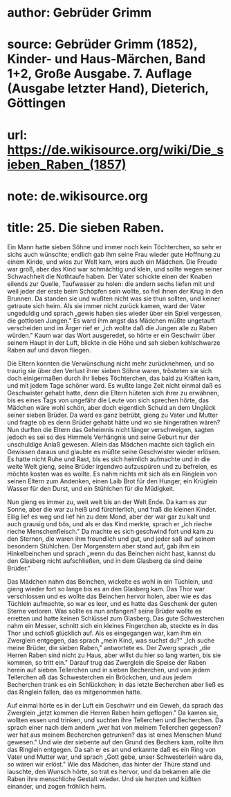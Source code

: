 # author: Gebrüder Grimm
# source: Gebrüder Grimm (1852), Kinder- und Haus-Märchen, Band 1+2, Große Ausgabe. 7. Auflage (Ausgabe letzter Hand), Dieterich, Göttingen
# url: https://de.wikisource.org/wiki/Die_sieben_Raben_(1857)
# note: de.wikisource.org
# title: 25. Die sieben Raben.

Ein Mann hatte sieben Söhne und immer noch kein Töchterchen, so sehr er sichs auch wünschte; endlich gab ihm seine Frau wieder gute Hoffnung zu einem Kinde, und wies zur Welt kam, wars auch ein Mädchen. Die Freude war groß, aber das Kind war schmächtig und klein, und sollte wegen seiner Schwachheit die Nothtaufe haben. Der Vater schickte einen der Knaben eilends zur Quelle, Taufwasser zu holen: die andern sechs liefen mit und weil jeder der erste beim Schöpfen sein wollte, so fiel ihnen der Krug in den Brunnen. Da standen sie und wußten nicht was sie thun sollten, und keiner getraute sich heim. Als sie immer nicht zurück kamen, ward der Vater ungeduldig und sprach „gewis haben sies wieder über ein Spiel vergessen, die gottlosen Jungen." Es ward ihm angst das Mädchen müßte ungetauft verscheiden und im Ärger rief er „ich wollte daß die Jungen alle zu Raben würden." Kaum war das Wort ausgeredet, so hörte er ein Geschwirr über seinem Haupt in der Luft, blickte in die Höhe und sah sieben kohlschwarze Raben auf und davon fliegen. 

Die Eltern konnten die Verwünschung nicht mehr zurücknehmen, und so traurig sie über den Verlust ihrer sieben Söhne waren, trösteten sie sich doch einigermaßen durch ihr liebes Töchterchen, das bald zu Kräften kam, und mit jedem Tage schöner ward. Es wußte lange Zeit nicht einmal daß es Geschwister gehabt hatte, denn die Eltern hüteten sich ihrer zu erwähnen, bis es eines Tags von ungefähr die Leute von sich sprechen hörte, das Mädchen wäre  wohl schön, aber doch eigentlich Schuld an dem Unglück seiner sieben Brüder. Da ward es ganz betrübt, gieng zu Vater und Mutter und fragte ob es denn Brüder gehabt hätte und wo sie hingerathen wären? Nun durften die Eltern das Geheimnis nicht länger verschweigen, sagten jedoch es sei so des Himmels Verhängnis und seine Geburt nur der unschuldige Anlaß gewesen. Allein das Mädchen machte sich täglich ein Gewissen daraus und glaubte es müßte seine Geschwister wieder erlösen. Es hatte nicht Ruhe und Rast, bis es sich heimlich aufmachte und in die weite Welt gieng, seine Brüder irgendwo aufzuspüren und zu befreien, es möchte kosten was es wollte. Es nahm nichts mit sich als ein Ringlein von seinen Eltern zum Andenken, einen Laib Brot für den Hunger, ein Krüglein Wasser für den Durst, und ein Stühlchen für die Müdigkeit. 

Nun gieng es immer zu, weit weit bis an der Welt Ende. Da kam es zur Sonne, aber die war zu heiß und fürchterlich, und fraß die kleinen Kinder. Eilig lief es weg und lief hin zu dem Mond, aber der war gar zu kalt und auch grausig und bös, und als er das Kind merkte, sprach er „ich rieche rieche Menschenfleisch." Da machte es sich geschwind fort und kam zu den Sternen, die waren ihm freundlich und gut, und jeder saß auf seinem besondern Stühlchen. Der Morgenstern aber stand auf, gab ihm ein Hinkelbeinchen und sprach „wenn du das Beinchen nicht hast, kannst du den Glasberg nicht aufschließen, und in dem Glasberg da sind deine Brüder." 

Das Mädchen nahm das Beinchen, wickelte es wohl in ein Tüchlein, und gieng wieder fort so lange bis es an den Glasberg kam. Das Thor war verschlossen und es wollte das Beinchen hervor holen, aber wie es das Tüchlein aufmachte, so war es leer, und es hatte das Geschenk der guten Sterne verloren. Was sollte es nun anfangen? seine Brüder wollte es erretten und hatte keinen Schlüssel zum  Glasberg. Das gute Schwesterchen nahm ein Messer, schnitt sich ein kleines Fingerchen ab, steckte es in das Thor und schloß glücklich auf. Als es eingegangen war, kam ihm ein Zwerglein entgegen, das sprach „mein Kind, was suchst du?" „Ich suche meine Brüder, die sieben Raben," antwortete es. Der Zwerg sprach „die Herren Raben sind nicht zu Haus, aber willst du hier so lang warten, bis sie kommen, so tritt ein." Darauf trug das Zwerglein die Speise der Raben herein auf sieben Tellerchen und in sieben Becherchen, und von jedem Tellerchen aß das Schwesterchen ein Bröckchen, und aus jedem Becherchen trank es ein Schlückchen; in das letzte Becherchen aber ließ es das Ringlein fallen, das es mitgenommen hatte. 

Auf einmal hörte es in der Luft ein Geschwirr und ein Geweh, da sprach das Zwerglein „jetzt kommen die Herren Raben heim geflogen." Da kamen sie, wollten essen und trinken, und suchten ihre Tellerchen und Becherchen. Da sprach einer nach dem andern „wer hat von meinem Tellerchen gegessen? wer hat aus meinem Becherchen getrunken? das ist eines Menschen Mund gewesen." Und wie der siebente auf den Grund des Bechers kam, rollte ihm das Ringlein entgegen. Da sah er es an und erkannte daß es ein Ring von Vater und Mutter war, und sprach „Gott gebe, unser Schwesterlein wäre da, so wären wir erlöst." Wie das Mädchen, das hinter der Thüre stand und lauschte, den Wunsch hörte, so trat es hervor, und da bekamen alle die Raben ihre menschliche Gestalt wieder. Und sie herzten und küßten einander, und zogen fröhlich heim. 

